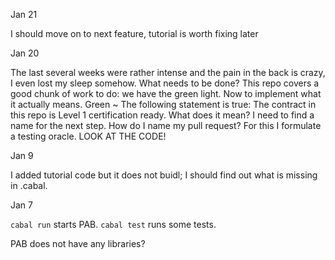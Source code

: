 Jan 21

I should move on to next feature, tutorial is worth fixing later

Jan 20

The last several weeks were rather intense and the pain in the back is crazy, I even lost my sleep somehow.
What needs to be done?
This repo covers a good chunk of work to do: we have the green light.
Now to implement what it actually means.
Green ~ The following statement is true:
The contract in this repo is Level 1 certification ready. 
What does it mean? 
I need to find a name for the next step. 
How do I name my pull request?
For this I formulate a testing oracle. 
LOOK AT THE CODE!


Jan 9

I added tutorial code but it does not buidl; I should find out what is missing in .cabal.

Jan 7

`cabal run` starts PAB.
`cabal test` runs some tests. 

PAB does not have any libraries?


